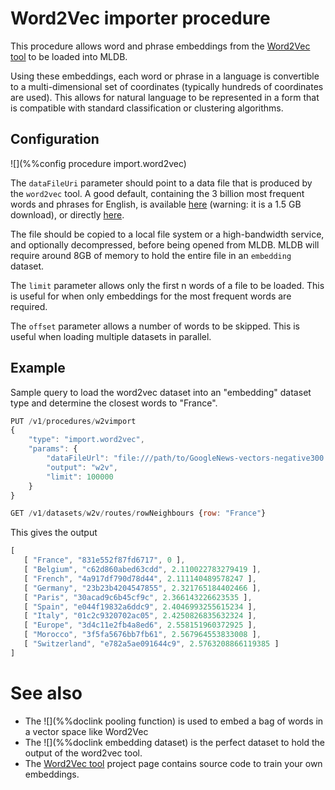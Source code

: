 # Word2Vec importer procedure

This procedure allows word and phrase embeddings from the
[Word2Vec tool](https://code.google.com/p/word2vec/) to be loaded
into MLDB.

Using these embeddings, each word or phrase in a language is convertible
to a multi-dimensional set of coordinates (typically hundreds of coordinates
are used).  This allows for natural language to be represented in a form
that is compatible with standard classification or clustering algorithms.

## Configuration

![](%%config procedure import.word2vec)

The `dataFileUri` parameter should point to a data file that is produced
by the `word2vec` tool.  A good default, containing the 3 billion most
frequent words and phrases for English, is available
[here](https://drive.google.com/file/d/0B7XkCwpI5KDYNlNUTTlSS21pQmM/edit?usp=sharing)
(warning: it is a 1.5 GB download), or directly [here](https://doc-0g-8s-docs.googleusercontent.com/docs/securesc/ha0ro937gcuc7l7deffksulhg5h7mbp1/g4gppkmj8r3k019aau67238mkj789i6m/1444910400000/06848720943842814915/*/0B7XkCwpI5KDYNlNUTTlSS21pQmM?e=download).

The file should be copied to a local file system or a high-bandwidth
service, and optionally decompressed, before being opened from MLDB.  MLDB will
require around 8GB of memory to hold the entire file in an `embedding` dataset.

The `limit` parameter allows only the first n words of a file to be loaded.
This is useful for when only embeddings for the most frequent words are
required.

The `offset` parameter allows a number of words to be skipped.  This is
useful when loading multiple datasets in parallel.

## Example

Sample query to load the word2vec dataset into an "embedding" dataset
type and determine the closest words to "France".

```javascript
PUT /v1/procedures/w2vimport
{
    "type": "import.word2vec",
    "params": {
        "dataFileUrl": "file:///path/to/GoogleNews-vectors-negative300.bin",
        "output": "w2v",
        "limit": 100000
    }
}

GET /v1/datasets/w2v/routes/rowNeighbours {row: "France"}
```

This gives the output

```javascript
[
   [ "France", "831e552f87fd6717", 0 ],
   [ "Belgium", "c62d860abed63cdd", 2.110022783279419 ],
   [ "French", "4a917df790d78d44", 2.111140489578247 ],
   [ "Germany", "23b23b4204547855", 2.321765184402466 ],
   [ "Paris", "30acad9c6b45cf9c", 2.366143226623535 ],
   [ "Spain", "e044f19832a6ddc9", 2.4046993255615234 ],
   [ "Italy", "01c2c9320702ac05", 2.4250826835632324 ],
   [ "Europe", "3d4c11e2fb4a8ed6", 2.558151960372925 ],
   [ "Morocco", "3f5fa5676bb7fb61", 2.567964553833008 ],
   [ "Switzerland", "e782a5ae091644c9", 2.5763208866119385 ]
]
```

# See also

* The ![](%%doclink pooling function) is used to embed a bag of words in a vector space like Word2Vec
* The ![](%%doclink embedding dataset) is the perfect dataset to hold
  the output of the word2vec tool.
* The [Word2Vec tool](https://code.google.com/p/word2vec/) project page
  contains source code to train your own embeddings.
